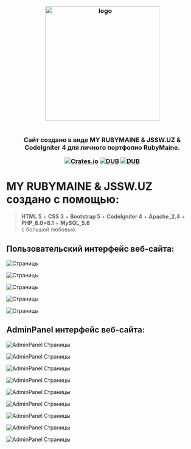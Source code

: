 <h3 align="center">
<br />
<img src="https://rubymaine.000webhostapp.com/rubymaine/rm.rubymaine-jssw.uz/ruby+jssw+codeiniter.png" alt="logo" width="300" />
<br />
<br />
<br />
Cайт создано в виде MY RUBYMAINE & JSSW.UZ & CodeIgniter 4 для личного портфолио RubyMaine.

[![Crates.io](https://img.shields.io/crates/l/rustc-serialize.svg)](#)
[![DUB](https://img.shields.io/badge/Powered%20by-PHP-blue.svg)]()
[![DUB](https://img.shields.io/badge/version-8.0_8.1-green)]()
</h3>


# MY RUBYMAINE & JSSW.UZ создано с помощью:
> **HTML 5** + **CSS 3** + **Bootstrap 5** + **CodeIgniter 4** + **Apache_2.4** + **PHP_8.0+8.1** + **MySQL_5.6** <br /> с большой любовью.


## Пользовательский интерфейс веб-сайта:
![Страницы](https://rubymaine.000webhostapp.com/rubymaine/rm.rubymaine-jssw.uz/FRONT=END/01.jpg?raw=true)

![Страницы](https://rubymaine.000webhostapp.com/rubymaine/rm.rubymaine-jssw.uz/FRONT=END/02.jpg?raw=true)

![Страницы](https://rubymaine.000webhostapp.com/rubymaine/rm.rubymaine-jssw.uz/FRONT=END/03.jpg?raw=true)

![Страницы](https://rubymaine.000webhostapp.com/rubymaine/rm.rubymaine-jssw.uz/FRONT=END/04.jpg?raw=true)

![Страницы](https://rubymaine.000webhostapp.com/rubymaine/rm.rubymaine-jssw.uz/FRONT=END/05.jpg?raw=true)


## AdminPanel интерфейс веб-сайта:
![AdminPanel Страницы](https://rubymaine.000webhostapp.com/rubymaine/rm.rubymaine-jssw.uz/BACK=END/01.jpg?raw=true)

![AdminPanel Страницы](https://rubymaine.000webhostapp.com/rubymaine/rm.rubymaine-jssw.uz/BACK=END/02.jpg?raw=true)

![AdminPanel Страницы](https://rubymaine.000webhostapp.com/rubymaine/rm.rubymaine-jssw.uz/BACK=END/03.png?raw=true)

![AdminPanel Страницы](https://rubymaine.000webhostapp.com/rubymaine/rm.rubymaine-jssw.uz/BACK=END/04.jpg?raw=true)

![AdminPanel Страницы](https://rubymaine.000webhostapp.com/rubymaine/rm.rubymaine-jssw.uz/BACK=END/05.jpg?raw=true)

![AdminPanel Страницы](https://rubymaine.000webhostapp.com/rubymaine/rm.rubymaine-jssw.uz/BACK=END/06.jpg?raw=true)

![AdminPanel Страницы](https://rubymaine.000webhostapp.com/rubymaine/rm.rubymaine-jssw.uz/BACK=END/07.jpg?raw=true)

![AdminPanel Страницы](https://rubymaine.000webhostapp.com/rubymaine/rm.rubymaine-jssw.uz/BACK=END/08.jpg?raw=true)

![AdminPanel Страницы](https://rubymaine.000webhostapp.com/rubymaine/rm.rubymaine-jssw.uz/BACK=END/09.jpg?raw=true)
